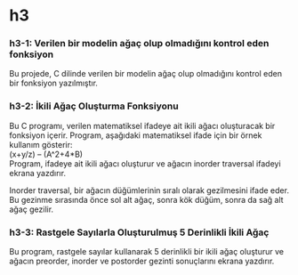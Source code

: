 # h3

<h3>h3-1: Verilen bir modelin ağaç olup olmadığını kontrol eden fonksiyon</h3>
Bu projede, C dilinde verilen bir modelin ağaç olup olmadığını kontrol eden bir fonksiyon yazılmıştır. </br>


<h3>h3-2: İkili Ağaç Oluşturma Fonksiyonu </h3>
Bu C programı, verilen matematiksel ifadeye ait ikili ağacı oluşturacak bir fonksiyon içerir. Program, aşağıdaki matematiksel ifade için bir örnek kullanım gösterir: </br>
(x+y/z) – (A^2+4*B) </br>
Program, ifadeye ait ikili ağacı oluşturur ve ağacın inorder traversal ifadeyi ekrana yazdırır.</br>

Inorder traversal, bir ağacın düğümlerinin sıralı olarak gezilmesini ifade eder. Bu gezinme sırasında önce sol alt ağaç, sonra kök düğüm, sonra da sağ alt ağaç gezilir. </br>


<h3>h3-3: Rastgele Sayılarla Oluşturulmuş 5 Derinlikli İkili Ağaç </h3>
Bu program, rastgele sayılar kullanarak 5 derinlikli bir ikili ağaç oluşturur ve ağacın preorder, inorder ve postorder gezinti sonuçlarını ekrana yazdırır. </br>

